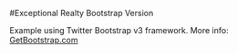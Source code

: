 #Exceptional Realty Bootstrap Version

Example using Twitter Bootstrap v3 framework.
More info: [GetBootstrap.com](http://getbootstrap.com)
